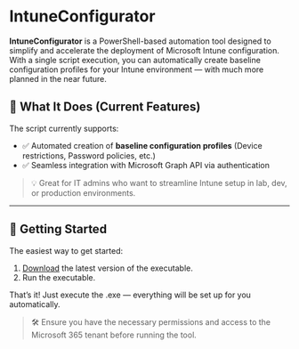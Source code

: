 # IntuneConfigurator

**IntuneConfigurator** is a PowerShell-based automation tool designed to simplify and accelerate the deployment of Microsoft Intune configuration. With a single script execution, you can automatically create baseline configuration profiles for your Intune environment — with much more planned in the near future.

## 🚀 What It Does (Current Features)

The script currently supports:

- ✅ Automated creation of **baseline configuration profiles** (Device restrictions, Password policies, etc.)
- ✅ Seamless integration with Microsoft Graph API via authentication

> 💡 Great for IT admins who want to streamline Intune setup in lab, dev, or production environments.

---

## 🚀 Getting Started

The easiest way to get started:

1. [Download](https://github.com/El3ctr1cR/IntuneConfigurator/releases/latest/download/IntuneConfigurator.exe) the latest version of the executable.
2. Run the executable.

That’s it! Just execute the .exe — everything will be set up for you automatically.

> 🛠️ Ensure you have the necessary permissions and access to the Microsoft 365 tenant before running the tool.

